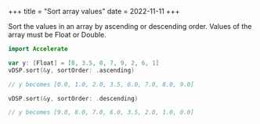 +++
title = "Sort array values"
date = 2022-11-11
+++

Sort the values in an array by ascending or descending order. Values of the array must be Float or Double.

```swift
import Accelerate

var y: [Float] = [8, 3.5, 0, 7, 9, 2, 6, 1]
vDSP.sort(&y, sortOrder: .ascending)

// y becomes [0.0, 1.0, 2.0, 3.5, 6.0, 7.0, 8.0, 9.0]

vDSP.sort(&y, sortOrder: .descending)

// y becomes [9.0, 8.0, 7.0, 6.0, 3.5, 2.0, 1.0, 0.0]
```
